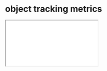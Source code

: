 # object tracking metrics
<div>
  <iframe id=“inlineFrameExample”
      title=“Inline Frame Example”
      width=“300”
      height=“200"
      src=“https://raw.githubusercontent.com/CassiaCai/marine_heatwaves/main/figures/threedviz.html”>
  </iframe>
</div>
